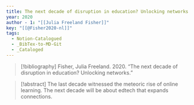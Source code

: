 ```yaml
---
title: The next decade of disruption in education? Unlocking networks
year: 2020
author - 1: "[[Julia Freeland Fisher]]"
key: "[[@Fisher2020-nl]]"
tags:
  - Notion-Catalogued
  - _BibTex-to-MD-Git
  - _Cataloged
---
```


> [!bibliography]
> Fisher, Julia Freeland. 2020. “The next decade of disruption in education? Unlocking networks.” 

> [!abstract]
> The last decade witnessed the meteoric rise of online learning. The next decade will be about edtech that expands connections.